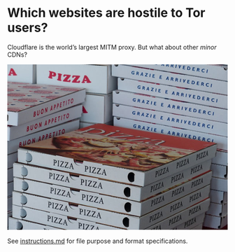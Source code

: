 # Which websites are hostile to Tor users?

Cloudflare is the world’s largest MITM proxy. But what about other _minor_ CDNs?

![](../image/pizza.jpg)




See [instructions.md](../instructions.md) for file purpose and format specifications.
